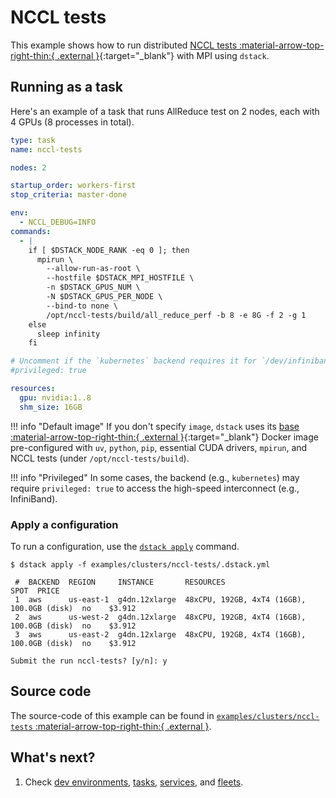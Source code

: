 # NCCL tests

This example shows how to run distributed [NCCL tests :material-arrow-top-right-thin:{ .external }](https://github.com/NVIDIA/nccl-tests){:target="_blank"} with MPI using `dstack`.

## Running as a task

Here's an example of a task that runs AllReduce test on 2 nodes, each with 4 GPUs (8 processes in total).

<div editor-title="examples/clusters/nccl-tests/.dstack.yml">

```yaml
type: task
name: nccl-tests

nodes: 2

startup_order: workers-first
stop_criteria: master-done

env:
  - NCCL_DEBUG=INFO
commands:
  - |
    if [ $DSTACK_NODE_RANK -eq 0 ]; then
      mpirun \
        --allow-run-as-root \
        --hostfile $DSTACK_MPI_HOSTFILE \
        -n $DSTACK_GPUS_NUM \
        -N $DSTACK_GPUS_PER_NODE \
        --bind-to none \
        /opt/nccl-tests/build/all_reduce_perf -b 8 -e 8G -f 2 -g 1
    else
      sleep infinity
    fi

# Uncomment if the `kubernetes` backend requires it for `/dev/infiniband` access
#privileged: true

resources:
  gpu: nvidia:1..8
  shm_size: 16GB
```

</div>

!!! info "Default image"
    If you don't specify `image`, `dstack` uses its [base :material-arrow-top-right-thin:{ .external }](https://github.com/dstackai/dstack/tree/master/docker/base){:target="_blank"} Docker image pre-configured with 
    `uv`, `python`, `pip`, essential CUDA drivers, `mpirun`, and NCCL tests (under `/opt/nccl-tests/build`). 

!!! info "Privileged"
    In some cases, the backend (e.g., `kubernetes`) may require `privileged: true` to access the high-speed interconnect (e.g., InfiniBand).

### Apply a configuration

To run a configuration, use the [`dstack apply`](https://dstack.ai/docs/reference/cli/dstack/apply/) command.

<div class="termy">

```shell
$ dstack apply -f examples/clusters/nccl-tests/.dstack.yml

 #  BACKEND  REGION     INSTANCE       RESOURCES                                   SPOT  PRICE
 1  aws      us-east-1  g4dn.12xlarge  48xCPU, 192GB, 4xT4 (16GB), 100.0GB (disk)  no    $3.912
 2  aws      us-west-2  g4dn.12xlarge  48xCPU, 192GB, 4xT4 (16GB), 100.0GB (disk)  no    $3.912
 3  aws      us-east-2  g4dn.12xlarge  48xCPU, 192GB, 4xT4 (16GB), 100.0GB (disk)  no    $3.912

Submit the run nccl-tests? [y/n]: y
```

</div>

## Source code

The source-code of this example can be found in 
[`examples/clusters/nccl-tests` :material-arrow-top-right-thin:{ .external }](https://github.com/dstackai/dstack/blob/master/examples/clusters/nccl-tests).

## What's next?

1. Check [dev environments](https://dstack.ai/docs/dev-environments), [tasks](https://dstack.ai/docs/tasks), 
   [services](https://dstack.ai/docs/services), and [fleets](https://dstack.ai/docs/concepts/fleets).
